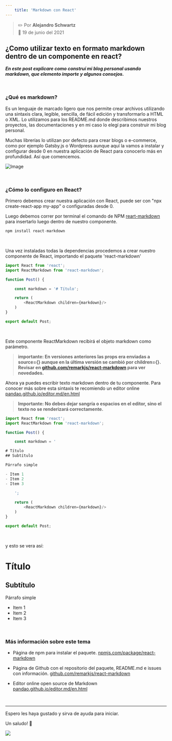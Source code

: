 ```yaml
---
    title: 'Markdown con React'
---
```


> ✏️ Por **Alejandro Schwartz**  
> 📅 19 de junio del 2021

## ¿Como utilizar texto en formato markdown dentro de un componente en react?
***En este post explicare como construí mi blog personal usando markdown, que elemento importe y algunos consejos.***

&nbsp;

### ¿Qué es markdown?
Es un lenguaje de marcado ligero que nos permite crear archivos utilizando una sintaxis clara, legible, sencilla, de fácil edición y transformarlo a HTML o XML. Lo utilizamos para los README.md donde describimos nuestros proyectos, las documentaciones y en mi caso lo elegí para construir mi blog personal. 

Muchas librerías lo utilizan por defecto para crear blogs o e-commerce, como por ejemplo Gatsby.js o Wordpress aunque aquí la vamos a instalar y configurar desde 0 en nuestra aplicación de React para conocerlo más en profundidad. Así que comencemos.

![Image](https://i.imgur.com/hhOQxED.png)


&nbsp;

### ¿Cómo lo configuro en React?
Primero debemos crear nuestra aplicación con React, puede ser con "npx create-react-app my-app" o configuradas desde 0.

Luego debemos correr por terminal el comando de NPM [reart-markdown](https://www.npmjs.com/package/react-markdown) para insertarlo luego dentro de nuestro componente. 

~~~js
npm install react-markdown
~~~


&nbsp;

Una vez instaladas todas la dependencias procedemos a crear nuestro componente de React, importando el paquete 'react-markdown'

~~~js    
import React from 'react';
import ReactMarkdown from 'react-markdown';

function Post() {

    const markdown = '# Título';

    return (
        <ReactMarkdown children={markdown}/>
    )
}

export default Post;
~~~


&nbsp;

Este componente ReactMarkdown recibirá el objeto markdown como parámetro. 

> **importante: En versiones anteriores las props era enviadas a source={} aunque en la última versión se cambió por children={}. Revisar en [github.com/remarkjs/react-markdown](https://github.com/remarkjs/react-markdown#readme) para ver novedades.**

Ahora ya puedes escribir texto markdown dentro de tu componente. Para conocer más sobre esta sintaxis te recomiendo un editor online [pandao.github.io/editor.md/en.html](https://pandao.github.io/editor.md/en.html)

> **Importante: No debes dejar sangría o espacios en el editor, sino el texto no se renderizará correctamente.** 

~~~js
import React from 'react';
import ReactMarkdown from 'react-markdown';

function Post() {

    const markdown = ' 

# Título
## Subtítulo

Párrafo simple

- Item 1
- Item 2
- Item 3
    
    ';

    return (
        <ReactMarkdown children={markdown}/>
    )
}

export default Post;
~~~


&nbsp;

y esto se vera así:

# Título
## Subtítulo

Párrafo simple

- Item 1
- Item 2
- Item 3



&nbsp;

### Más información sobre este tema

- Página de npm para instalar el paquete. [npmjs.com/package/react-markdown](https://www.npmjs.com/package/react-markdown)

- Página de Github con el repositorio del paquete, README.md e issues con información. [github.com/remarkjs/react-markdown](https://github.com/remarkjs/react-markdown)

- Editor online open source de Markdown [pandao.github.io/editor.md/en.html](https://pandao.github.io/editor.md/en.html)



&nbsp;

---

Espero les haya gustado y sirva de ayuda para iniciar. 

Un saludo! 👋

![](https://i.imgur.com/cAWorTxs.jpg)